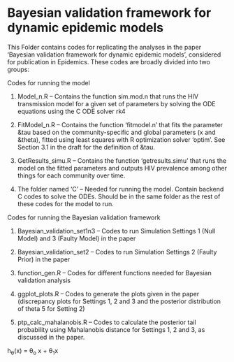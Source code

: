 # Bayesian validation framework for dynamic epidemic models

This Folder contains codes for replicating the analyses in the paper ‘Bayesian validation framework for dynamic epidemic models’, considered for publication in Epidemics.
These codes are broadly divided into two groups:

Codes for running the model

1. Model_n.R – Contains the function sim.mod.n that runs the HIV transmission model for a given set of parameters by solving the ODE equations using the C ODE solver rk4 

2. FitModel_n.R – Contains the function ‘fitmodel.n’ that fits the parameter &tau based on the community-specific and global parameters (x and &theta), fitted using least squares with R  optimization solver ‘optim’. See Section 3.1 in the draft for the definition of &tau. 

3. GetResults_simu.R – Contains the function ‘getresults.simu’ that runs the model on the fitted parameters and outputs HIV prevalence among other things for each community over time.

4. The folder named ‘C’ – Needed for running the model. Contain backend C codes to solve the ODEs. Should be in the same folder as the rest of these codes for the model to run.

Codes for running the Bayesian validation framework 

1. Bayesian_validation_set1n3 – Codes to run Simulation Settings 1 (Null Model) and 3 (Faulty Model) in the paper

2. Bayesian_validation_set2 – Codes to run Simulation Settings 2 (Faulty Prior) in the paper

3. function_gen.R – Codes for different functions needed for Bayesian validation analysis

4. ggplot_plots.R – Codes to generate the plots given in the paper (discrepancy plots for Settings 1, 2 and 3 and the posterior distribution of theta 5 for Setting 2)

5. ptp_calc_mahalanobis.R – Codes to calculate the posterior tail probability using Mahalanobis distance for Settings 1, 2 and 3, as discussed in the paper.

  h<sub>&theta;</sub>(x) = &theta;<sub>o</sub> x + &theta;<sub>1</sub>x
